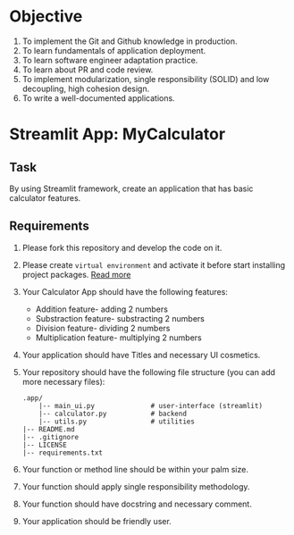 # Objective
1. To implement the Git and Github knowledge in production. 
2. To learn fundamentals of application deployment. 
3. To learn software engineer adaptation practice. 
4. To learn about PR and code review. 
5. To implement modularization, single responsibility (SOLID) and low decoupling, high cohesion design. 
6. To write a well-documented applications. 

# Streamlit App: MyCalculator

## Task
By using Streamlit framework, create an application that has basic calculator features. 

## Requirements

1. Please fork this repository and develop the code on it. 
2. Please create `virtual environment` and activate it before start installing project packages. [Read more](https://realpython.com/python-virtual-environments-a-primer/)

3. Your Calculator App should have the following features:

	- Addition feature- adding 2 numbers
	- Substraction feature- substracting 2 numbers
	- Division feature- dividing 2 numbers
	- Multiplication feature- multiplying 2 numbers

4. Your application should have Titles and necessary UI cosmetics.
	
5. Your repository should have the following file structure (you can add more necessary files):
	```
	.app/
		|-- main_ui.py				# user-interface (streamlit)
		|-- calculator.py			# backend
		|-- utils.py				# utilities
	|-- README.md
	|-- .gitignore
	|-- LICENSE
	|-- requirements.txt
	```
6. Your function or method line should be within your palm size. 
7. Your function should apply single responsibility methodology. 
8. Your function should have docstring and necessary comment. 
9. Your application should be friendly user. 

